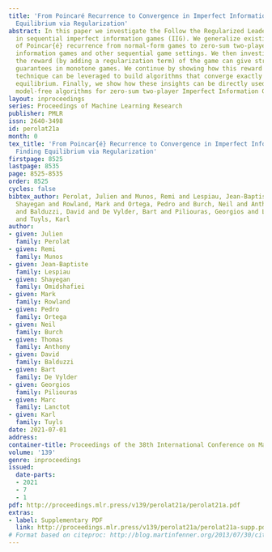 ```yaml
---
title: 'From Poincaré Recurrence to Convergence in Imperfect Information Games: Finding
  Equilibrium via Regularization'
abstract: In this paper we investigate the Follow the Regularized Leader dynamics
  in sequential imperfect information games (IIG). We generalize existing results
  of Poincar{é} recurrence from normal-form games to zero-sum two-player imperfect
  information games and other sequential game settings. We then investigate how adapting
  the reward (by adding a regularization term) of the game can give strong convergence
  guarantees in monotone games. We continue by showing how this reward adaptation
  technique can be leveraged to build algorithms that converge exactly to the Nash
  equilibrium. Finally, we show how these insights can be directly used to build state-of-the-art
  model-free algorithms for zero-sum two-player Imperfect Information Games (IIG).
layout: inproceedings
series: Proceedings of Machine Learning Research
publisher: PMLR
issn: 2640-3498
id: perolat21a
month: 0
tex_title: 'From Poincar{é} Recurrence to Convergence in Imperfect Information Games:
  Finding Equilibrium via Regularization'
firstpage: 8525
lastpage: 8535
page: 8525-8535
order: 8525
cycles: false
bibtex_author: Perolat, Julien and Munos, Remi and Lespiau, Jean-Baptiste and Omidshafiei,
  Shayegan and Rowland, Mark and Ortega, Pedro and Burch, Neil and Anthony, Thomas
  and Balduzzi, David and De Vylder, Bart and Piliouras, Georgios and Lanctot, Marc
  and Tuyls, Karl
author:
- given: Julien
  family: Perolat
- given: Remi
  family: Munos
- given: Jean-Baptiste
  family: Lespiau
- given: Shayegan
  family: Omidshafiei
- given: Mark
  family: Rowland
- given: Pedro
  family: Ortega
- given: Neil
  family: Burch
- given: Thomas
  family: Anthony
- given: David
  family: Balduzzi
- given: Bart
  family: De Vylder
- given: Georgios
  family: Piliouras
- given: Marc
  family: Lanctot
- given: Karl
  family: Tuyls
date: 2021-07-01
address:
container-title: Proceedings of the 38th International Conference on Machine Learning
volume: '139'
genre: inproceedings
issued:
  date-parts:
  - 2021
  - 7
  - 1
pdf: http://proceedings.mlr.press/v139/perolat21a/perolat21a.pdf
extras:
- label: Supplementary PDF
  link: http://proceedings.mlr.press/v139/perolat21a/perolat21a-supp.pdf
# Format based on citeproc: http://blog.martinfenner.org/2013/07/30/citeproc-yaml-for-bibliographies/
---
```

